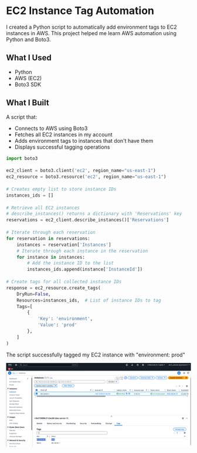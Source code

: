 # EC2 Instance Tag Automation

I created a Python script to automatically add environment tags to EC2 instances in AWS. This project helped me learn AWS automation using Python and Boto3.

## What I Used
- Python
- AWS (EC2)
- Boto3 SDK

## What I Built
A script that:
- Connects to AWS using Boto3
- Fetches all EC2 instances in my account
- Adds environment tags to instances that don't have them
- Displays successful tagging operations

```python
import boto3

ec2_client = boto3.client('ec2', region_name="us-east-1")
ec2_resource = boto3.resource('ec2', region_name="us-east-1")

# Creates empty list to store instance IDs
instances_ids = []

# Retrieve all EC2 instances
# describe_instances() returns a dictionary with 'Reservations' key
reservations = ec2_client.describe_instances()['Reservations']

# Iterate through each reservation
for reservation in reservations:
    instances = reservation['Instances']
    # Iterate through each instance in the reservation
    for instance in instances:
        # Add the instance ID to the list
        instances_ids.append(instance['InstanceId'])
        
# Create tags for all collected instance IDs
response = ec2_resource.create_tags(
    DryRun=False,
    Resources=instances_ids,  # List of instance IDs to tag
    Tags=[
        {
            'Key': 'environment',
            'Value': 'prod'          
        },
    ]
)
```

The script successfully tagged my EC2 instance with "environment: prod" 

![tag](https://github.com/Princeton45/ec2-tag-automation/blob/main/images/tag.png)
